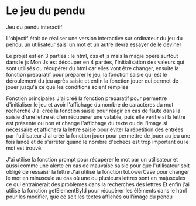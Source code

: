 # Le jeu du pendu
Jeu du pendu interactif

L'objectif était de réaliser une version interactive sur ordinateur du jeu du pendu, un utilisateur saisi un mot et un autre devra essayer de le deviner

Le projet est en 3 parties : le html, css et js mais la magie opère surtout dans le js
Mon Js est découper en 4 parties, l'initialisation des valeurs qui sont utilisés ou récupèrer du html car elles vont être changer, ensuite la fonction
preparatif pour préparer le jeu, la fonction saisie qui est le déroulement du jeu après saisie et enfin la fonction jouer qui permet de jouer jusqu'à ce que les conditions
soient remplies

Fonction principales
    J'ai créé la fonction preparatif pour permettre d'initialiser le jeu et avoir l'affichage du nombre de caractères du mot recherché
    J'ai créé la fonction saisie pour réagir en cas de faute dans la saisie d'une lettre et d'en récuperer une valable, puis elle vérifie si la lettre est présente ou non et change l'affichage du texte ou de l'image si nécessaire et affichera la lettre saisie pour éviter la répétition des entrées par l'utilisateur
    J'ai créé la fonction jouer pour permettre de jouer au jeu une fois lancé et de s'arrêter quand le nombre d'échecs est trop important ou le mot est trouvé.

J'ai utilisé la fonction prompt pour récupèrer le mot par un utilisateur et aussi comme une alerte en cas de mauvaise saisie pour que l'utilisateur soit obligé de ressaisir la lettre
J'ai utilisé la fonction toLowerCase pour changer le mot en minuscule au cas où une ou plusieurs lettres sont en majuscules ce qui entrainerait des problèmes dans la recherches des lettres
Et enfin j'ai utilisé la fonction getElementById pour récupèrer les élèments dans le html pour les modifier, que ce soit les textes affichés ou l'image du pendu